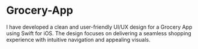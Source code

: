 # Grocery-App
I have developed a clean and user-friendly UI/UX design for a Grocery App using Swift for iOS. The design focuses on delivering a seamless shopping experience with intuitive navigation and appealing visuals.
